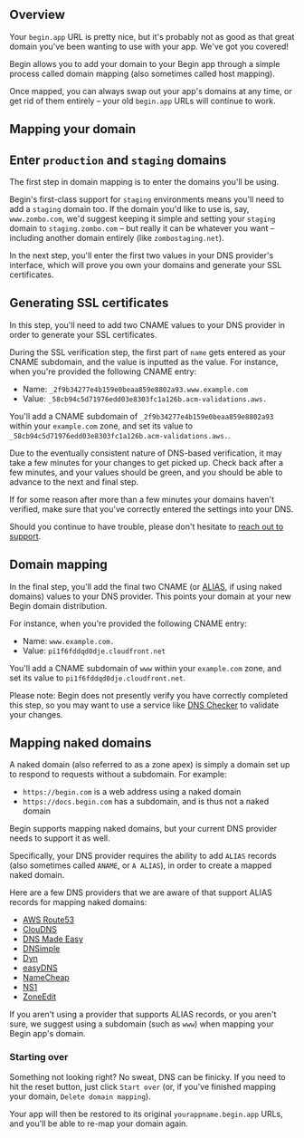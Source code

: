 ## Overview

Your `begin.app` URL is pretty nice, but it's probably not as good as that great domain you've been wanting to use with your app. We've got you covered!

Begin allows you to add your domain to your Begin app through a simple process called domain mapping (also sometimes called host mapping).

Once mapped, you can always swap out your app's domains at any time, or get rid of them entirely – your old `begin.app` URLs will continue to work.


## Mapping your domain


## Enter `production` and `staging` domains

The first step in domain mapping is to enter the domains you'll be using.

Begin's first-class support for `staging` environments means you'll need to add a `staging` domain too. If the domain you'd like to use is, say, `www.zombo.com`, we'd suggest keeping it simple and setting your `staging` domain to `staging.zombo.com` – but really it can be whatever you want – including another domain entirely (like `zombostaging.net`).

In the next step, you'll enter the first two values in your DNS provider's interface, which will prove you own your domains and generate your SSL certificates.


## Generating SSL certificates

In this step, you'll need to add two CNAME values to your DNS provider in order to generate your SSL certificates.

During the SSL verification step, the first part of `name` gets entered as your CNAME subdomain, and the value is inputted as the value. For instance, when you're provided the following CNAME entry:

- Name: `_2f9b34277e4b159e0beaa859e8802a93.www.example.com`
- Value: `_58cb94c5d71976edd03e8303fc1a126b.acm-validations.aws.`

You'll add a CNAME subdomain of `_2f9b34277e4b159e0beaa859e8802a93` within your `example.com` zone, and set its value to `_58cb94c5d71976edd03e8303fc1a126b.acm-validations.aws.`.

Due to the eventually consistent nature of DNS-based verification, it may take a few minutes for your changes to get picked up. Check back after a few minutes, and your values should be green, and you should be able to advance to the next and final step.

If for some reason after more than a few minutes your domains haven't verified, make sure that you've correctly entered the settings into your DNS.

Should you continue to have trouble, please don't hesitate to [reach out to support](https://begin-help.zendesk.com/hc/en-us/requests/new).


## Domain mapping

In the final step, you'll add the final two CNAME (or [ALIAS](#mapping-naked-domains), if using naked domains) values to your DNS provider. This points your domain at your new Begin domain distribution.

For instance, when you're provided the following CNAME entry:

- Name: `www.example.com.`
- Value: `pi1f6fddqd0dje.cloudfront.net`

You'll add a CNAME subdomain of `www` within your `example.com` zone, and set its value to `pi1f6fddqd0dje.cloudfront.net`.

Please note: Begin does not presently verify you have correctly completed this step, so you may want to use a service like [DNS Checker](https://dnschecker.org/) to validate your changes.


## Mapping naked domains

A naked domain (also referred to as a zone apex) is simply a domain set up to respond to requests without a subdomain. For example:

- `https://begin.com` is a web address using a naked domain
- `https://docs.begin.com` has a subdomain, and is thus not a naked domain

Begin supports mapping naked domains, but your current DNS provider needs to support it as well.

Specifically, your DNS provider requires the ability to add `ALIAS` records (also sometimes called `ANAME`, or `A ALIAS`), in order to create a mapped naked domain.

Here are a few DNS providers that we are aware of that support ALIAS records for mapping naked domains:

- [AWS Route53](https://docs.aws.amazon.com/Route53/latest/DeveloperGuide/resource-record-sets-choosing-alias-non-alias.html)
- [ClouDNS](https://www.cloudns.net/wiki/article/18/)
- [DNS Made Easy](http://help.dnsmadeeasy.com/managed-dns/records/aname-records/)
- [DNSimple](https://support.dnsimple.com/articles/alias-record/)
- [Dyn](https://dyn.com/dns/managed-dns/alias/)
- [easyDNS](https://fusion.easydns.com/index.php?/Knowledgebase/Article/View/190/7/aname-records/)
- [NameCheap](https://www.namecheap.com/support/knowledgebase/article.aspx/9646/2237/how-can-i-set-up-a-cname-record-for-my-domain)
- [NS1](https://ns1.com/knowledgebase/cname-alias-and-linked-records)
- [ZoneEdit](https://support.zoneedit.com/Knowledgebase/Article/View/1/1/root-domain-aliases-root-aliases-zone-apex-aliases-implemeneted-as-anames)

If you aren't using a provider that supports ALIAS records, or you aren't sure, we suggest using a subdomain (such as `www`) when mapping your Begin app's domain.


### Starting over

Something not looking right? No sweat, DNS can be finicky. If you need to hit the reset button, just click `Start over` (or, if you've finished mapping your domain, `Delete domain mapping`).

Your app will then be restored to its original `yourappname.begin.app` URLs, and you'll be able to re-map your domain again.
